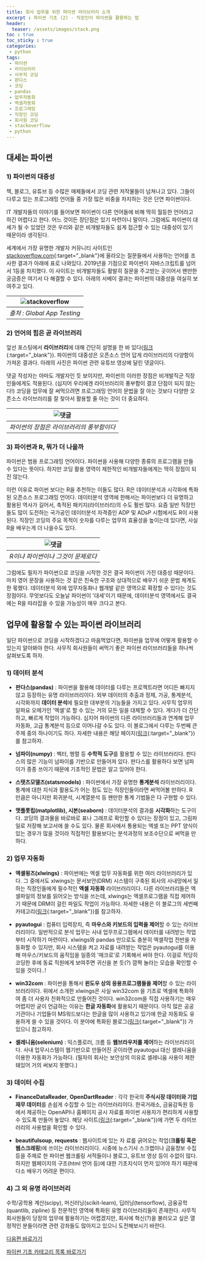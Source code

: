 ```yaml
---
title: 회사 업무을 위한 파이썬 라이브러리 소개 
excerpt : 파이썬 기초 (2) - 직장인이 파이썬을 활용하는 법 
header:
  teaser: /assets/images/stack.png
toc : true
toc_sticky : true
categories: 
 - python
tags:
 - 파이썬
 - 라이브러리
 - 사무직 코딩
 - 판다스
 - 코딩
 - pandas
 - 업무자동화
 - 엑셀자동화
 - 프로그래밍
 - 직장인 코딩
 - 회사원 코딩
 - stackoverflow
 - python
---
```

## 대세는 파이썬 

### 1) 파이썬의 대중성

책, 블로그, 유튜브 등 수많은 매체들에서 코딩 관련 저작물들이 
넘쳐나고 있다. 그들이 다루고 있는 프로그래밍 언어들 중 가장 
많은 비중을 차지하는 것은 단연 파이썬이다. 


IT 개발자들의 이야기를 들어보면 파이썬이 다른 언어들에 비해 
딱히 월등한 언어라고 하긴 어렵다고 한다. 어느 것이든 장단점은 
있기 마련이니 말이다. 그럼에도 파이썬이 대세가 될 수 있었던 
것은 우리와 같은 비개발자들도 쉽게 접근할 수 있는 대중성이 
있기 때문이라 생각된다.

세계에서 가장 유명한 개발자 커뮤니티 사이트인 [stackoverflow.com](https://stackoverflow.com/){:target="_blank"}에 
올라오는 질문들에서 사용하는 언어를 조사한 결과가 아래에 표로 
나와있다. 2019년을 기점으로 파이썬이 자바스크립트를 넘어서 1등을 차지했다. 
이 사이트는 비개발자들도 활발히 질문을 주고받는 곳이어서 왠만한 
궁금증은 여기서 다 해결할 수 있다. 아래의 서베이 결과는 파이썬의
 대중성을 여실히 보여주고 있다.


|![stackoverflow](/assets/images/stack.png)|
|:---:|
| _출처 : Global App Testing_|


### 2) 언어의 힘은 곧 라이브러리

앞선 포스팅에서 **라이브러리**에 대해 간단히 설명을 한 바 
있다([링크](https://maeng-gun.github.io/python/grammer1/#%EC%9D%BC%EB%8B%A8-%EC%BD%94%EB%94%A9%EC%9D%B4-%EB%AD%94%EC%A7%80%EB%B6%80%ED%84%B0-%EC%95%8C%EA%B3%A0-%EC%8B%9C%EC%9E%91%ED%95%98%EC%9E%90){:target="_blank"}). 
파이썬의 대중성은 오픈소스 언어 답게 라이브러리의 다양함이 
가져온 결과다. 아래의 사진은 파이썬 관련 유튜브 영상에 달린 
댓글이다. 


댓글 작성자는 아마도 개발자인 듯 보이지만, 
파이썬의 이러한 장점은 비개발직군 직장인들에게도 적용된다. 
(심지어 우리에겐 라이브러리의 풍부함이 결코 단점이 되지 않는다!)
 코딩을 업무에 잘 써먹으려면 프로그래밍 언어의 문법을 잘 아는 
 것보다 다양한 오픈소스 라이브러리를 잘 찾아서 활용할 줄 아는 
 것이 더 중요하다.
 
|![댓글](/assets/images/reply.jpeg)|
|:---:|
| _파이썬의 장점은 라이브러리의 풍부함이다_|


### 3) 파이썬과 R, 뭐가 더 나을까

파이썬은 범용 프로그래밍 언어이다. 파이썬을 사용해 
다양한 종류의 프로그램을 만들 수 있다는 뜻이다. 
하지만 코딩 활용 영역이 제한적인 비개발자들에게는 딱히 
장점이 되진 않는다. 

이런 이유로 파이썬 보다는 R을 추천하는 이들도 많다. 
R은 데이터분석과 시각화에 특화된 오픈소스 프로그래밍 언어다. 
데이터분석 영역에 한해서는 파이썬보다 더 유명하고 활용된 
역사가 길어서, 축적된 패키지(라이브러리)의 수도 훨씬 많다. 
요즘 일반 직장인들도 많이 도전하는 국가공인 데이터분석 자격증인 
ADP 및 ADsP 시험에서도 R이 사용된다. 직장인 코딩의 주요 
목적이 숫자를 다루는 업무의 효율성을 높이는데 있다면, 사실 R을
 배우는게 더 나을수도 있다.


|![댓글](/assets/images/r.jpeg)|
|:---:|
| _R이냐 파이썬이냐 그것이 문제로다_|

그럼에도 필자가 파이썬으로 코딩을 시작한 것은 결국 파이썬이 가진 대중성 때문이다. 마치 영어 문장을 사용하는 것 같은 친숙한 구조와 상대적으로 배우기 쉬운 문법 체계도 한 몫했다. 데이터분석 외에 업무자동화나 웹개발 같은 영역으로 확장할 수 있다는 것도 장점이다. 무엇보다도 오늘날 파이썬이 '대세'이기 때문에, 데이터분석 영역에서도 결국에는 R을 따라잡을 수 있을 가능성이 매우 크다고 본다.


## 업무에 활용할 수 있는 파이썬 라이브러리

일단 파이썬으로 코딩을 시작하겠다고 마음먹었다면, 
파이썬을 업무에 어떻게 활용할 수 있는지 알아봐야 한다. 
사무직 회사원들이 써먹기 좋은 파이썬 라이브러리들을 하나씩 
살펴보도록 하자.

### 1) 데이터 분석

* **판다스(pandas)** : 파이썬을 활용해 데이터를 다루는 
프로젝트라면 어디든 빠지지 않고 등장하는 유명 라이브러리이다. 
외부 데이터의 추출과 정제, 가공, 통계분석, 시각화까지 **데이터 
분석**에 필요한 대부분의 기능들을 가지고 있다. 사무직 업무의
 알파요 오메가인 '엑셀'로 할 수 있는 거의 모든 일을 대체할 
 수 있다. 게다가 더 간단하고, 빠르게 작업이 가능하다. 
 심지어 파이썬의 다른 라이브러리들과 연계해 업무 자동화, 
 고급 통계분석 등으로 이어나갈 수도 있다. 이 블로그에서 
 다루는 두번째 큰 주제 중의 하나이기도 하다. 
 자세한 내용은 해당 페이지([링크](https://maeng-gun.github.io/pandas){:target="_blank"})를 참고하자.

* **넘파이(numpy)** : 벡터, 행렬 등 **수학적 도구**를 
활용할 수 있는 라이브러리다. 판다스의 많은 기능이 넘파이를 
기반으로 만들어져 있다. 판다스를 활용하다 보면 넘파이가 종종
 쓰이기 때문에 기초적인 문법은 알고 있어야 한다.  

* **스탯츠모델즈(statsmodels)** : 파이썬에서 가장 
유명한 **통계분석** 라이브러리이다. 통계에 대한 지식과 
활용도가 어는 정도 있는 직장인들이라면 써먹어볼 만하다. 
R 만큼은 아니지만 회귀분석, 시계열분석 등 왠만한 통계 기법들은 다 구현할 수 있다.

* **맷플롯립(matplotlib), 시본(seaborn)** : 
데이터분석의 결과를 **시각화**하는 도구이다. 코딩의 
결과물을 바로바로 표나 그래프로 확인할 수 있다는 장점이 
있고, 그림파일로 저장해 보고서에 쓸 수도 있다. 물론 
회사에서 통용되는 엑셀 또는 PPT 양식이 있는 경우가 많을 
것이라 직접적인 활용보다는 분석과정의 보조수단으로 써먹을 만하다.

### 2) 업무 자동화

* **엑셀윙즈(xlwings)** : 파이썬에는 엑셀 업무 자동화를 
위한 여러 라이브러리가 있다. 그 중에서도 xlwings는 
문서보안(DRM) 시스템이 구축된 회사의 사내망에서 일하는 
직장인들에게 필수적인 **엑셀 자동화** 라이브러리이다. 
다른 라이브러리들은 엑셀파일의 정보를 읽어오는 방식을 
쓰는데, xlwings는 엑셀프로그램을 직접 제어하기 때문에 
DRM이 걸린 파일도 작업이 가능하다. 자세한 내용은 이 블로그의 
세번째 카테고리([링크](https://maeng-gun.github.io/excel){:target="_blank"})를 참고하자.

* **pyautogui** : 컴퓨터 입력장치, 즉 **마우스와 
키보드의 입력을 제어**할 수 있는 라이브러리이다. 
일반적으로 분석 업무는 사내 업무프로그램에서 데이터를 
내려받는 작업부터 시작하기 마련이다. xlwings와 pandas 
만으로도 충분히 엑셀작업 전반을 자동화할 수 있지만, 
회사 시스템을 켜고 자료를 내려받는 작업은 pyautogui를 
이용해 마우스/키보드의 움직임을 일종의 '매크로'로 기록해서 
써야 한다. 이걸로 적당히 코딩한 후에 동료 직원에게 보여주면 
귀신을 본 듯(?) 깜짝 놀라는 모습을 확인할 수 있을 것이다..!

* **win32com** : 파이썬을 통해서 **윈도우 상의 
응용프로그램들을 제어**할 수 있는 라이브러리이다. 
위에서 소개한 xlwings은 사실 win32com 을 기초로 
엑셀에 특화하여 좀 더 사용자 친화적으로 만들어진 것이다.
 win32com을 직접 사용하기는 매우 어렵지만 굳이 언급하는
  이유는 **한글 자동화**에 활용되기 때문이다. 
  아직 많은 공공기관이나 기업들이 MS워드보다는 한글을 많이 
  사용하고 있기에 한글 자동화도 유용하게 쓸 수 있을 것이다. 
  이 분야에 특화된 블로그([링크](https://www.martinii.fun){:target="_blank"}) 가 있으니 참고하자.      
 
* **셀레니움(selenium)** : 익스플로러, 크롬 등 **웹브라우저를 
제어**하는 라이브러리이다. 사내 업무시스템이 웹기반으로 만들어진 
곳이라면 pyautogui 대신 셀레니움을 이용한 자동화가 가능하다. 
(필자의 회사는 보안상의 이유로 셀레니움 사용이 제한돼있어 거의 
써보지 못했다.)

### 3) 데이터 수집
* **FinanceDataReader**, **OpenDartReader** : 
각각 한국의 **주식시장 데이터와 기업재무 데이터**를 손쉽게 수집할 
수 있는 라이브러리이다. 한국거래소, 금융감독원 등에서 제공하는 
OpenAPI나 홈페이지 공시 자료를 파이썬 사용자가 편리하게 사용할 
수 있도록 만들어 놓았다. 해당 사이트([링크](FinanceData.KR){:target="_blank"})에 가면 두 
라이브러리의 사용법을 확인할 수 있다.

* **beautifulsoup**, **requests** : 웹사이트에 있는 자
료를 긁어오는 작업(**크롤링 혹은 웹스크래핑**)에 쓰이는 
라이브러리이다. 시중에 뉴스기사 스크랩이나 금융정보 수집 
등을 주제로 한 파이썬 웹크롤링 서적들이나 블로그, 유트브 영상 
등이 수없이 많다. 하지만 웹페이지의 구조(html 언어 등)에 
대한 기초지식이 먼저 있어야 하기 때문에 다소 배우기 어려운 
편이다.

### 4) 그 외 유명 라이브러리

수학/공학용 계산(scipy), 머신러닝(scikit-learn), 
딥러닝(tensorflow), 금융공학(quantlib, zipline) 등 
전문적인 영역에 특화된 유명 라이브러리들이 존재한다. 사무직 
회사원들이 당장의 업무에 활용하기는 어렵겠지만, 회사에 
혁신(?)을 불러오고 싶은 열정적인 분들이라면 관련 강좌들도 
많아지고 있으니 도전해보시기 바란다.


[다음편 바로가기](https://maeng-gun.github.io/python/python3)

[파이썬 기초 카테고리 목록 바로가기](https://maeng-gun.github.io/python) 
